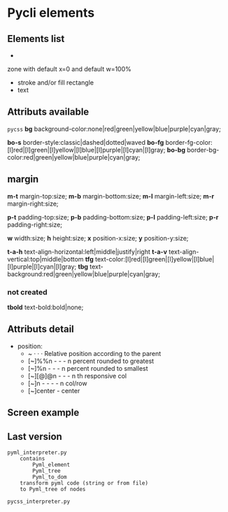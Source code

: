 # Pycli elements

## Elements list
- <row>
zone with default x=0 and default w=100%
- <rect> stroke and/or fill rectangle
- <txt> text

## Attributs available
`pycss`
**bg** background-color:none|red|green|yellow|blue|purple|cyan|gray;

**bo-s** border-style:classic|dashed|dotted|waved
**bo-fg** border-fg-color:[l]red|[l]green|[l]yellow|[l]blue|[l]purple|[l]cyan|[l]gray;
**bo-bg** border-bg-color:red|green|yellow|blue|purple|cyan|gray;

## margin
**m-t** margin-top:size;
**m-b** margin-bottom:size;
**m-l** margin-left:size;
**m-r** margin-right:size;

**p-t** padding-top:size;
**p-b** padding-bottom:size;
**p-l** padding-left:size;
**p-r** padding-right:size;

**w**   width:size;
**h**   height:size;
**x**   position-x:size;
**y**   position-y:size;

**t-a-h** text-align-horizontal:left|middle|justify|right
**t-a-v** text-align-vertical:top|middle|bottom
**tfg** text-color:[l]red|[l]green|[l]yellow|[l]blue|[l]purple|[l]cyan|[l]gray;
**tbg** text-background:red|green|yellow|blue|purple|cyan|gray;

### not created
**tbold** text-bold:bold|none;


## Attributs detail
- position:
    - ~ · ·  · Relative position according to the parent
    - [~]%%n - -  - n percent rounded to greatest
    - [~]%n - - - n percent rounded to smallest
    - [~][@]@n - -  - n th responsive col
    - [~]n - - - - n col/row
    - [~]center - center
    
    
## Screen example

<pyml>
    <!--ROW1-->
    <row:speChar>
        <rect:speCharTitle>
            <txt:speCharTitle_bold txt="Question nº">
            <txt:speCharTitle_bold_red txt="$variable">
        <rect:speCharCont>
            <txt:speCharCont>
     <!--ROW2-->
    <row:question>
        <back:qtitle>
            <txt:qtitle>
        <rect:qcont>
            <txt:qcont>
    <!--ROW3-->
    <row:answer>
        <back:atitle>
            <txt:atitle>
        <rect:acont>
            <txt:acont>

## Last version
    pyml_interpreter.py
        contains
            Pyml_element
            Pyml_tree
            Pyml_to_dom
        transform pyml code (string or from file)
        to Pyml_tree of nodes
    
    pycss_interpreter.py